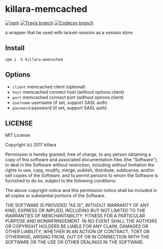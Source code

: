 # killara-memcached

[![npm](https://img.shields.io/npm/v/killara-memcached.svg)](https://www.npmjs.com/package/killara-memcached)
[![Travis branch](https://img.shields.io/travis/killara/killara-memcached/master.svg)](https://travis-ci.org/killara/killara-memcached)
[![Codecov branch](https://img.shields.io/codecov/c/github/killara/killara-memcached/master.svg)](https://codecov.io/github/killara/killara-memcached?branch=master)

a wrapper that be used with laravel-session as a session store

## Install

`npm i -S killara-memcached`

## Options

* `client`    memcached client (optional)
* `host`      memcached connect host (without options.client)
* `port`      memcached connect port (without options.client)
* `username`  username (if set, support SASL auth)
* `password`  password (if set, support SASL auth)

## LICENSE

MIT License

Copyright (c) 2017 killara

Permission is hereby granted, free of charge, to any person obtaining a copy
of this software and associated documentation files (the "Software"), to deal
in the Software without restriction, including without limitation the rights
to use, copy, modify, merge, publish, distribute, sublicense, and/or sell
copies of the Software, and to permit persons to whom the Software is
furnished to do so, subject to the following conditions:

The above copyright notice and this permission notice shall be included in all
copies or substantial portions of the Software.

THE SOFTWARE IS PROVIDED "AS IS", WITHOUT WARRANTY OF ANY KIND, EXPRESS OR
IMPLIED, INCLUDING BUT NOT LIMITED TO THE WARRANTIES OF MERCHANTABILITY,
FITNESS FOR A PARTICULAR PURPOSE AND NONINFRINGEMENT. IN NO EVENT SHALL THE
AUTHORS OR COPYRIGHT HOLDERS BE LIABLE FOR ANY CLAIM, DAMAGES OR OTHER
LIABILITY, WHETHER IN AN ACTION OF CONTRACT, TORT OR OTHERWISE, ARISING FROM,
OUT OF OR IN CONNECTION WITH THE SOFTWARE OR THE USE OR OTHER DEALINGS IN THE
SOFTWARE.